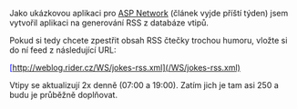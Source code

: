 <!-- dcterms:identifier = riderweblog#165 -->
<!-- dcterms:title = RSS vtipy -->
<!-- dcterms:abstract = Humor do vaší RSS čtečky! -->
<!-- np9:categoryId = 1 -->
<!-- x4w:category = Koně -->
<!-- np9:authorId = 1 -->
<!-- np9:authorEmail = michal.valasek@altairis.cz -->
<!-- dcterms:creator = Michal Altair Valášek -->
<!-- dcterms:created = 2004-08-08T22:03:10.983+02:00 -->
<!-- dcterms:dateAccepted = 2004-08-08T22:03:10.983+02:00 -->

Jako ukázkovou aplikaci pro [ASP Network](http://www.aspnetwork.cz/) (článek vyjde příští týden) jsem vytvořil aplikaci na generování RSS z databáze vtipů.

Pokud si tedy chcete zpestřit obsah RSS čtečky trochou humoru, vložte si do ní feed z následující URL:

<u><font color="#0000ff">[http://weblog.rider.cz/WS/jokes-rss.xml](/WS/jokes-rss.xml)</font></u>

<u><font color="#0000ff"></font></u>Vtipy se aktualizují 2x denně (07:00 a 19:00). Zatím jich je tam asi 250 a budu je průběžně doplňovat.